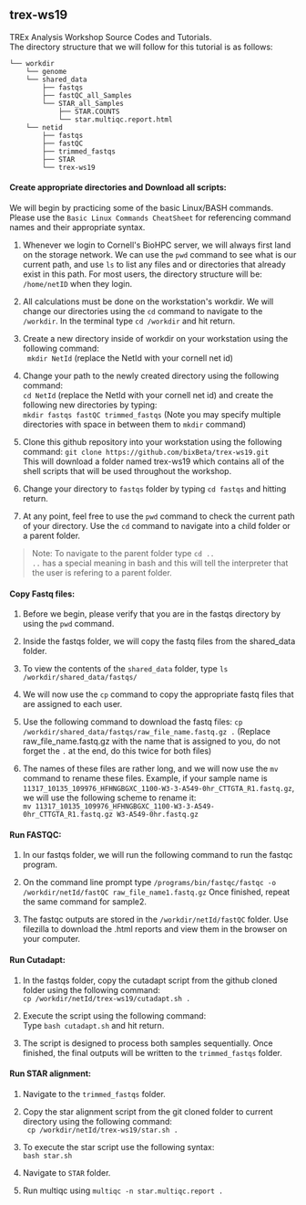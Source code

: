 ## trex-ws19
TREx Analysis Workshop Source Codes and Tutorials. <br>
The directory structure that we will follow for this tutorial is as follows:

    └── workdir                        
        └── genome
        └── shared_data
            ├── fastqs
            ├── fastQC_all_Samples
            └── STAR_all_Samples
                ├── STAR.COUNTS
                └── star.multiqc.report.html         
        └── netid            
            ├── fastqs  
            ├── fastQC
            ├── trimmed_fastqs
            ├── STAR
            └── trex-ws19

#### Create appropriate directories and Download all scripts:
We will begin by practicing some of the basic Linux/BASH commands. <br> Please use the `Basic Linux Commands CheatSheet` for  referencing command names and their appropriate syntax.  

1. Whenever we login to Cornell's BioHPC server, we will always first land on the storage network. We can use the `pwd` command to see what is our current path, and use `ls` to list any files and or directories that already exist in this path. 
For most users, the directory structure will be: `/home/netID` when they login. <br>

2. All calculations must be done on the workstation's workdir. We will change our directories using the `cd` command to  navigate to the `/workdir`. In the terminal type `cd /workdir` and hit return. <br>

3. Create a new directory inside of workdir on your workstation using the following command: <br>
``` mkdir NetId``` (replace the NetId with your cornell net id) <br>

4. Change your path to the newly created directory using the following command: <br>
``` cd NetId ``` (replace the NetId with your cornell net id) and create the following new directories by typing: <br>
``` mkdir fastqs fastQC trimmed_fastqs ``` (Note you may specify multiple directories with space in between them to `mkdir` command) <br>

5. Clone this github repository into your workstation using the following command: 
```git clone https://github.com/bixBeta/trex-ws19.git``` <br>
This will download a folder named trex-ws19 which contains all of the shell scripts that will be used throughout the workshop. <br>

6. Change your directory to `fastqs` folder  by typing `cd fastqs` and hitting return. <br>

7. At any point, feel free to use the `pwd` command to check the current path of your directory. Use the `cd` command to navigate into a child folder or a parent folder. <br>

 > Note:
 > To navigate to the parent folder type `cd ..` <br>
 > `..` has a special meaning in bash and this will tell the interpreter that the user is refering to a parent folder. <br>

#### Copy Fastq files:

1. Before we begin, please verify that you are in the fastqs directory by using the `pwd` command. <br> 

2. Inside the fastqs folder, we will copy the fastq files from the shared_data folder. <br>

3. To view the contents of the `shared_data` folder, type `ls /workdir/shared_data/fastqs/` <br>

4. We will now use the `cp` command to copy the appropriate fastq files that are assigned to each user. <br>

5. Use the following command to download the fastq files: `cp /workdir/shared_data/fastqs/raw_file_name.fastq.gz .`
(Replace raw_file_name.fastq.gz with the name that is assigned to you, do not forget the `.` at the end, do this twice for both files) <br>

6. The names of these files are rather long, and we will now use the `mv` command to rename these files. Example, if your sample name is `11317_10135_109976_HFHNGBGXC_1100-W3-3-A549-0hr_CTTGTA_R1.fastq.gz`, we will use the following scheme to rename it: <br> 
`mv 11317_10135_109976_HFHNGBGXC_1100-W3-3-A549-0hr_CTTGTA_R1.fastq.gz W3-A549-0hr.fastq.gz` <br>

#### Run FASTQC:

1. In our fastqs folder, we will run the following command to run the fastqc program. <br>

2. On the command line prompt type `/programs/bin/fastqc/fastqc -o /workdir/netId/fastQC raw_file_name1.fastq.gz` 
Once finished, repeat the same command for sample2. <br>

3. The fastqc outputs are stored in the `/workdir/netId/fastQC` folder. Use filezilla to download the .html reports and view them in the browser on your computer. 

#### Run Cutadapt:

1. In the fastqs folder, copy the cutadapt script from the github cloned folder using the following command:<br>
`cp /workdir/netId/trex-ws19/cutadapt.sh .` <br>

2. Execute the script using the following command:<br>
Type ` bash cutadapt.sh ` and hit return. <br>

3. The script is designed to process both samples sequentially. Once finished, the final outputs will be written to the `trimmed_fastqs` folder. <br> 


#### Run STAR alignment:

1. Navigate to the `trimmed_fastqs` folder. <br> 

2. Copy the star alignment script from the git cloned folder to current directory using the following command:<br>
` cp /workdir/netId/trex-ws19/star.sh .` 

3. To execute the star script use the following syntax:<br>
` bash star.sh `

4. Navigate to `STAR` folder. 

5. Run multiqc using `multiqc -n star.multiqc.report .`



